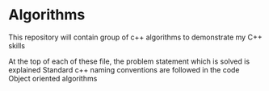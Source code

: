 # Algorithms
This repository will contain group of c++ algorithms to demonstrate my C++ skills

At the top of each of these file, the problem statement which is solved is explained
Standard c++ naming conventions are followed in the code
Object oriented algorithms
